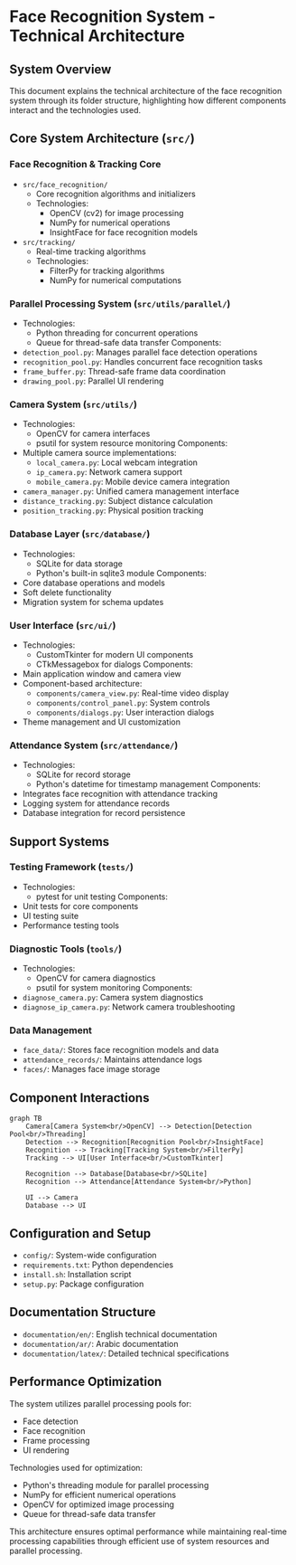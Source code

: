 # Face Recognition System - Technical Architecture

## System Overview

This document explains the technical architecture of the face recognition system through its folder structure, highlighting how different components interact and the technologies used.

## Core System Architecture (`src/`)

### Face Recognition & Tracking Core
- `src/face_recognition/`
  - Core recognition algorithms and initializers
  - Technologies:
    * OpenCV (cv2) for image processing
    * NumPy for numerical operations
    * InsightFace for face recognition models
- `src/tracking/`
  - Real-time tracking algorithms
  - Technologies:
    * FilterPy for tracking algorithms
    * NumPy for numerical computations

### Parallel Processing System (`src/utils/parallel/`)
- Technologies:
  * Python threading for concurrent operations
  * Queue for thread-safe data transfer
Components:
- `detection_pool.py`: Manages parallel face detection operations
- `recognition_pool.py`: Handles concurrent face recognition tasks
- `frame_buffer.py`: Thread-safe frame data coordination
- `drawing_pool.py`: Parallel UI rendering

### Camera System (`src/utils/`)
- Technologies:
  * OpenCV for camera interfaces
  * psutil for system resource monitoring
Components:
- Multiple camera source implementations:
  - `local_camera.py`: Local webcam integration
  - `ip_camera.py`: Network camera support
  - `mobile_camera.py`: Mobile device camera integration
- `camera_manager.py`: Unified camera management interface
- `distance_tracking.py`: Subject distance calculation
- `position_tracking.py`: Physical position tracking

### Database Layer (`src/database/`)
- Technologies:
  * SQLite for data storage
  * Python's built-in sqlite3 module
Components:
- Core database operations and models
- Soft delete functionality
- Migration system for schema updates

### User Interface (`src/ui/`)
- Technologies:
  * CustomTkinter for modern UI components
  * CTkMessagebox for dialogs
Components:
- Main application window and camera view
- Component-based architecture:
  - `components/camera_view.py`: Real-time video display
  - `components/control_panel.py`: System controls
  - `components/dialogs.py`: User interaction dialogs
- Theme management and UI customization

### Attendance System (`src/attendance/`)
- Technologies:
  * SQLite for record storage
  * Python's datetime for timestamp management
Components:
- Integrates face recognition with attendance tracking
- Logging system for attendance records
- Database integration for record persistence

## Support Systems

### Testing Framework (`tests/`)
- Technologies:
  * pytest for unit testing
Components:
- Unit tests for core components
- UI testing suite
- Performance testing tools

### Diagnostic Tools (`tools/`)
- Technologies:
  * OpenCV for camera diagnostics
  * psutil for system monitoring
Components:
- `diagnose_camera.py`: Camera system diagnostics
- `diagnose_ip_camera.py`: Network camera troubleshooting

### Data Management
- `face_data/`: Stores face recognition models and data
- `attendance_records/`: Maintains attendance logs
- `faces/`: Manages face image storage

## Component Interactions

```mermaid
graph TB
    Camera[Camera System<br/>OpenCV] --> Detection[Detection Pool<br/>Threading]
    Detection --> Recognition[Recognition Pool<br/>InsightFace]
    Recognition --> Tracking[Tracking System<br/>FilterPy]
    Tracking --> UI[User Interface<br/>CustomTkinter]
    
    Recognition --> Database[Database<br/>SQLite]
    Recognition --> Attendance[Attendance System<br/>Python]
    
    UI --> Camera
    Database --> UI
```

## Configuration and Setup
- `config/`: System-wide configuration
- `requirements.txt`: Python dependencies
- `install.sh`: Installation script
- `setup.py`: Package configuration

## Documentation Structure
- `documentation/en/`: English technical documentation
- `documentation/ar/`: Arabic documentation
- `documentation/latex/`: Detailed technical specifications

## Performance Optimization
The system utilizes parallel processing pools for:
- Face detection
- Face recognition
- Frame processing
- UI rendering

Technologies used for optimization:
- Python's threading module for parallel processing
- NumPy for efficient numerical operations
- OpenCV for optimized image processing
- Queue for thread-safe data transfer

This architecture ensures optimal performance while maintaining real-time processing capabilities through efficient use of system resources and parallel processing.